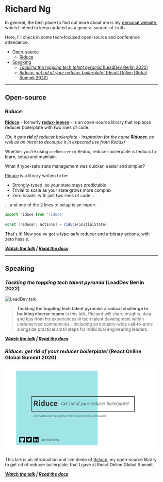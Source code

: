 # Richard Ng <!-- omit in toc -->

In *general*, the best place to find out more about me is my [personal website](https://richard.ng/), which I intend to keep updated as a general source-of-truth.

Here, I'll chuck in some tech-focused open-source and conference attendance.
- [Open-source](#open-source)
  - [Riduce](#riduce)
- [Speaking](#speaking)
  - [*Tackling the toppling tech talent pyramid* (LeadDev Berlin 2022)](#tackling-the-toppling-tech-talent-pyramid-leaddev-berlin-2022)
  - [*Riduce: get rid of your reducer boilerplate!* (React Online Global Summit 2020)](#riduce-get-rid-of-your-reducer-boilerplate-react-online-global-summit-2020)

---
## Open-source

### Riduce

**[Riduce](https://github.com/richardcrng/riduce)** - formerly **[redux-leaves](https://github.com/richardcrng/redux-leaves)** - is an open-source library that replaces reducer boilerplate with two lines of code.

*(Or, it gets **rid** of reducer boilerplate - inspiration for the name **Riducer**, as well as an intent to decouple it in expected use from Redux)*

Whether you're using `useReducer` or Redux, reducer boilerplate is tedious to learn, setup and maintain.

What if type-safe state management was quicker, easier and simpler?

[Riduce](https://github.com/richardcrng/riduce) is a library written to be:

- Strongly-typed, so your state stays predictable
- Trivial to scale as your state grows more complex
- Zero hassle, with just two lines of code...

... and one of the 2 lines to setup is an import.

```js
import riduce from 'riduce'

const [reducer, actions] = riduce(initialState)
```

That's it! Now you've got a type-safe reducer and arbitrary actions, with zero hassle.

***[Watch the talk](https://richardng.notion.site/Watch-the-talk-eb9283c1c51c4aa1881c8354625a273c) | [Read the docs](https://richardng.notion.site/richardng/Riduce-3cb629505a8d49279fe8848e1d564deb)***

___

## Speaking

### *Tackling the toppling tech talent pyramid* (LeadDev Berlin 2022)

![LeadDev talk](img/lead-dev-berlin-2022-hero.png)

> **Tackling the toppling tech talent pyramid: a radical challenge to building diverse teams**
> In this talk, Richard will share insights, data and tips from his experiences in tech talent development within underserved communities - including an industry-wide call-to-arms alongside practical small steps for individual engineering leaders.

***[Watch the talk](https://richardng.notion.site/Watch-the-talk-eb9283c1c51c4aa1881c8354625a273c) | [Read the docs](https://richardng.notion.site/richardng/Riduce-3cb629505a8d49279fe8848e1d564deb)***

### *Riduce: get rid of your reducer boilerplate!* (React Online Global Summit 2020)

![Riduce talk](img/riduce.png)

This talk is an introduction and live demo of [Riduce](#riduce), my open-source library to get rid of reducer boilerplate, that I gave at React Online Global Summit.

***[Watch the talk](https://richardng.notion.site/Watch-the-talk-eb9283c1c51c4aa1881c8354625a273c) | [Read the docs](https://richardng.notion.site/richardng/Riduce-3cb629505a8d49279fe8848e1d564deb)***
